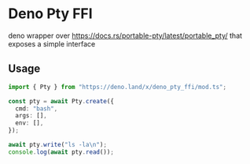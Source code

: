 # Deno Pty FFI

deno wrapper over https://docs.rs/portable-pty/latest/portable_pty/ that exposes
a simple interface

## Usage

```ts
import { Pty } from "https://deno.land/x/deno_pty_ffi/mod.ts";

const pty = await Pty.create({
  cmd: "bash",
  args: [],
  env: [],
});

await pty.write("ls -la\n");
console.log(await pty.read());
```

